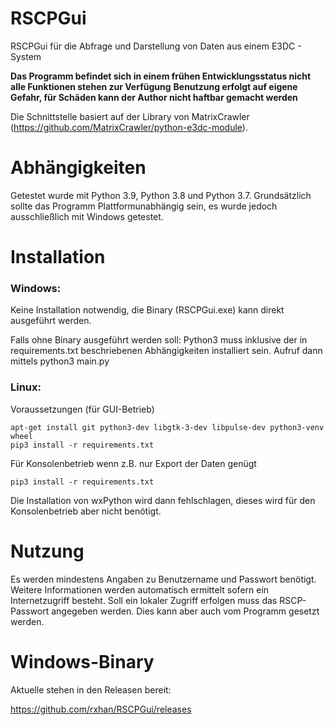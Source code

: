 # RSCPGui
RSCPGui für die Abfrage und Darstellung von Daten aus einem E3DC - System

**Das Programm befindet sich in einem frühen Entwicklungsstatus nicht alle Funktionen stehen zur Verfügung**
**Benutzung erfolgt auf eigene Gefahr, für Schäden kann der Author nicht haftbar gemacht werden**

Die Schnittstelle basiert auf der Library von MatrixCrawler (https://github.com/MatrixCrawler/python-e3dc-module).

# Abhängigkeiten

Getestet wurde mit Python 3.9, Python 3.8 und Python 3.7.
Grundsätzlich sollte das Programm Plattformunabhängig sein, es wurde jedoch ausschließlich mit Windows getestet.


# Installation

### Windows:

Keine Installation notwendig, die Binary (RSCPGui.exe) kann direkt ausgeführt werden. 

Falls ohne Binary ausgeführt werden soll:
Python3 muss inklusive der in requirements.txt beschriebenen Abhängigkeiten installiert sein.
Aufruf dann mittels python3 main.py
  
### Linux:

Voraussetzungen (für GUI-Betrieb)

    apt-get install git python3-dev libgtk-3-dev libpulse-dev python3-venv wheel
    pip3 install -r requirements.txt
    
Für Konsolenbetrieb wenn z.B. nur Export der Daten genügt

    pip3 install -r requirements.txt
    
Die Installation von wxPython wird dann fehlschlagen, dieses wird für den Konsolenbetrieb aber nicht benötigt.

# Nutzung

Es werden mindestens Angaben zu Benutzername und Passwort benötigt. 
Weitere Informationen werden automatisch ermittelt sofern ein Internetzugriff besteht.
Soll ein lokaler Zugriff erfolgen muss das RSCP-Passwort angegeben werden. 
Dies kann aber auch vom Programm gesetzt werden.

# Windows-Binary

Aktuelle stehen in den Releasen bereit:

https://github.com/rxhan/RSCPGui/releases
